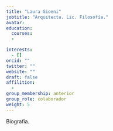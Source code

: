 ```yaml
---
title: "Laura Gioeni"
jobtitle: "Arquitecta. Lic. Filosofía."
avatar:
education:
  courses:
  -

interests:
  - []
orcid: ""
twitter: ""
website: ""
draft: false
affilition:
  -
group_membership: anterior
group_role: colaborador
weight: 5
---
```


Biografía.
